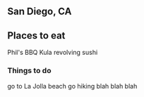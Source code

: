 ## San Diego, CA

## Places to eat
Phil's BBQ
Kula revolving sushi

### Things to do
go to La Jolla beach
go hiking 
blah blah blah
